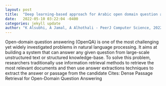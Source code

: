 ```yaml
---
layout: post
title:  "Deep learning-based approach for Arabic open domain question answering"
date:   2022-05-10 03:22:04 -0400
categories: jekyll update
author: "K Alsubhi, A Jamal, A Alhothali - PeerJ Computer Science, 2022"
---
```

Open-domain question answering (OpenQA) is one of the most challenging yet widely investigated problems in natural language processing. It aims at building a system that can answer any given question from large-scale unstructured text or structured knowledge-base. To solve this problem, researchers traditionally use information retrieval methods to retrieve the most relevant documents and then use answer extractions techniques to extract the answer or passage from the candidate Cites: Dense Passage Retrieval for Open-Domain Question Answering